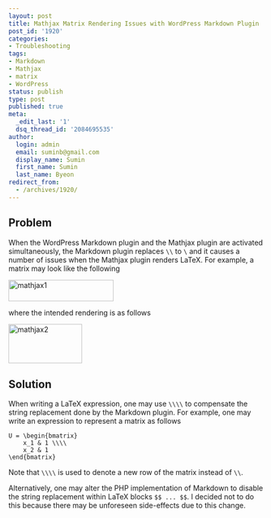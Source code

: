 ```yaml
---
layout: post
title: Mathjax Matrix Rendering Issues with WordPress Markdown Plugin
post_id: '1920'
categories:
- Troubleshooting
tags:
- Markdown
- Mathjax
- matrix
- WordPress
status: publish
type: post
published: true
meta:
  _edit_last: '1'
  dsq_thread_id: '2084695535'
author:
  login: admin
  email: suminb@gmail.com
  display_name: Sumin
  first_name: Sumin
  last_name: Byeon
redirect_from:
  - /archives/1920/
---
```

Problem
-------

When the WordPress Markdown plugin and the Mathjax plugin are activated simultaneously, the Markdown plugin replaces `\\` to `\` and it causes a number of issues when the Mathjax plugin renders LaTeX. For example, a matrix may look like the following

<a href="http://blog.suminb.com/wp-content/uploads/2013/12/mathjax1.png"><img src="http://blog.suminb.com/wp-content/uploads/2013/12/mathjax1.png" alt="mathjax1" width="207" height="42" class="aligncenter size-full wp-image-1922" /></a>

where the intended rendering is as follows

<a href="http://blog.suminb.com/wp-content/uploads/2013/12/mathjax2.png"><img src="http://blog.suminb.com/wp-content/uploads/2013/12/mathjax2.png" alt="mathjax2" width="145" height="77" class="aligncenter size-full wp-image-1923" /></a>

Solution
--------

When writing a LaTeX expression, one may use `\\\\` to compensate the string replacement done by the Markdown plugin. For example, one may write an expression to represent a matrix as follows

    U = \begin{bmatrix}
        x_1 & 1 \\\\
        x_2 & 1
    \end{bmatrix}

Note that `\\\\` is used to denote a new row of the matrix instead of `\\`.

Alternatively, one may alter the PHP implementation of Markdown to disable the string replacement within LaTeX blocks `$$ ... $$`. I decided not to do this because there may be unforeseen side-effects due to this change.

